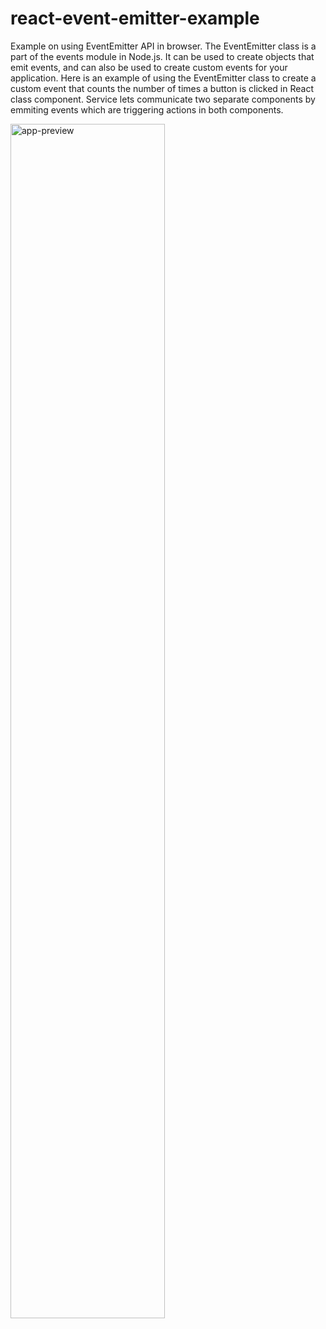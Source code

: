 # react-event-emitter-example

Example on using EventEmitter API in browser. The EventEmitter class is a part of the events module in Node.js. It can be used to create objects that emit events, and can also be used to create custom events for your application. Here is an example of using the EventEmitter class to create a custom event that counts the number of times a button is clicked in React class component. Service lets communicate two separate components by emmiting events which are triggering actions in both components.

<div>
	<img src="https://i.imgur.com/nJ4ebCw.png" alt="app-preview" width="70%">
</div>
